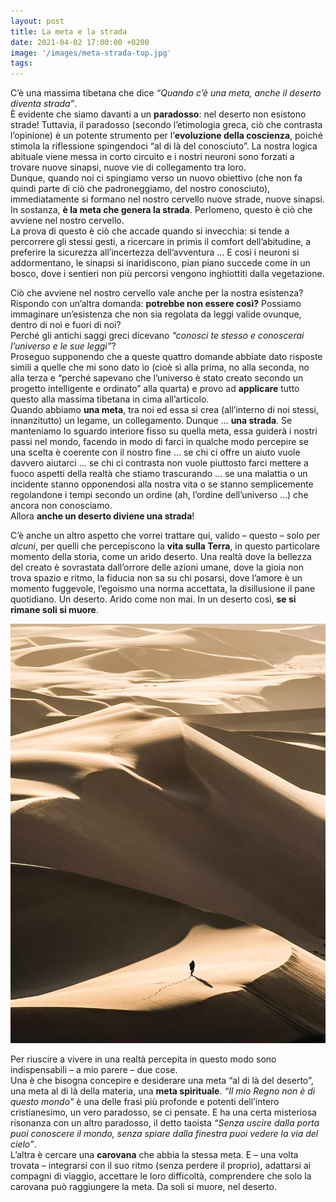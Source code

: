 ```yaml
---
layout: post
title: La meta e la strada
date: 2021-04-02 17:00:00 +0200
image: '/images/meta-strada-top.jpg'
tags:
---
```


C’è una massima tibetana che dice *“Quando c’è una meta, anche il deserto diventa strada”*. <br/>
È evidente che siamo davanti a un **paradosso**: nel deserto non esistono strade! Tuttavia, il paradosso (secondo l’etimologia greca, ciò che contrasta l’opinione) è un potente strumento per l’**evoluzione della coscienza**, poiché stimola la riflessione spingendoci “al di là del conosciuto”. La nostra logica abituale viene messa in corto circuito e i nostri neuroni sono forzati a trovare nuove sinapsi, nuove vie di collegamento tra loro. <br/>
Dunque, quando noi ci spingiamo verso un nuovo obiettivo (che non fa quindi parte di ciò che padroneggiamo, del nostro conosciuto), immediatamente si formano nel nostro cervello nuove strade, nuove sinapsi. In sostanza, **è la meta che genera la strada**. Perlomeno, questo è ciò che avviene nel nostro cervello. <br/>
La prova di questo è ciò che accade quando si invecchia: si tende a percorrere gli stessi gesti, a ricercare in primis il comfort dell’abitudine, a preferire la sicurezza all’incertezza dell’avventura … E così i neuroni si addormentano, le sinapsi si inaridiscono, pian piano succede come in un bosco, dove i sentieri non più percorsi vengono inghiottiti dalla vegetazione.

Ciò che avviene nel nostro cervello vale anche per la nostra esistenza? <br/>
Rispondo con un’altra domanda: **potrebbe non essere così?** Possiamo immaginare un’esistenza che non sia regolata da leggi valide ovunque, dentro di noi e fuori di noi? <br/>
Perché gli antichi saggi greci dicevano *“conosci te stesso e conoscerai l’universo e le sue leggi”*? <br/>
Proseguo supponendo che a queste quattro domande abbiate dato risposte simili a quelle che mi sono dato io (cioè sì alla prima, no alla seconda, no alla terza e “perché sapevano che l’universo è stato creato secondo un progetto intelligente e ordinato” alla quarta) e provo ad **applicare** tutto questo alla massima tibetana in cima all’articolo. <br/>
Quando abbiamo **una meta**, tra noi ed essa si crea (all’interno di noi stessi, innanzitutto) un legame, un collegamento. Dunque … **una strada**. Se manteniamo lo sguardo interiore fisso su quella meta, essa guiderà i nostri passi nel mondo, facendo in modo di farci in qualche modo percepire se una scelta è coerente con il nostro fine … se chi ci offre un aiuto vuole davvero aiutarci … se chi ci contrasta non vuole piuttosto farci mettere a fuoco aspetti della realtà che stiamo trascurando … se una malattia o un incidente stanno opponendosi alla nostra vita o se stanno semplicemente regolandone i tempi secondo un ordine (ah, l’ordine dell’universo …) che ancora non conosciamo. <br/>
Allora **anche un deserto diviene una strada**!

C’è anche un altro aspetto che vorrei trattare qui, valido – questo – solo per *alcuni*, per quelli che percepiscono la **vita sulla Terra**, in questo particolare momento della storia, come un arido deserto. Una realtà dove la bellezza del creato è sovrastata dall’orrore delle azioni umane, dove la gioia non trova spazio e ritmo, la fiducia non sa su chi posarsi, dove l’amore è un momento fuggevole, l’egoismo una norma accettata, la disillusione il pane quotidiano. Un deserto. Arido come non mai.
In un deserto così, **se si rimane soli si muore**.

![](/images/meta-strada-center.jpg)

Per riuscire a vivere in una realtà percepita in questo modo sono indispensabili – a mio parere – due cose. <br/>
Una è che bisogna concepire e desiderare una meta “al di là del deserto”, una meta al di là della materia, una **meta spirituale**. *“Il mio Regno non è di questo mondo”* è una delle frasi più profonde e potenti dell’intero cristianesimo, un vero paradosso, se ci pensate. E ha una certa misteriosa risonanza con un altro paradosso, il detto taoista *“Senza uscire dalla porta puoi conoscere il mondo, senza spiare dalla finestra puoi vedere la via del cielo”*. <br/>
L’altra è cercare una **carovana** che abbia la stessa meta. E – una volta trovata – integrarsi con il suo ritmo (senza perdere il proprio), adattarsi ai compagni di viaggio, accettare le loro difficoltà, comprendere che solo la carovana può raggiungere la meta. Da soli si muore, nel deserto.
